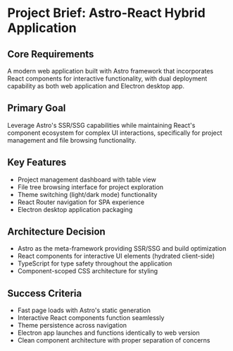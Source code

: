 # Project Brief: Astro-React Hybrid Application

## Core Requirements
A modern web application built with Astro framework that incorporates React components for interactive functionality, with dual deployment capability as both web application and Electron desktop app.

## Primary Goal
Leverage Astro's SSR/SSG capabilities while maintaining React's component ecosystem for complex UI interactions, specifically for project management and file browsing functionality.

## Key Features
- Project management dashboard with table view
- File tree browsing interface for project exploration
- Theme switching (light/dark mode) functionality
- React Router navigation for SPA experience
- Electron desktop application packaging

## Architecture Decision
- Astro as the meta-framework providing SSR/SSG and build optimization
- React components for interactive UI elements (hydrated client-side)
- TypeScript for type safety throughout the application
- Component-scoped CSS architecture for styling

## Success Criteria
- Fast page loads with Astro's static generation
- Interactive React components function seamlessly
- Theme persistence across navigation
- Electron app launches and functions identically to web version
- Clean component architecture with proper separation of concerns